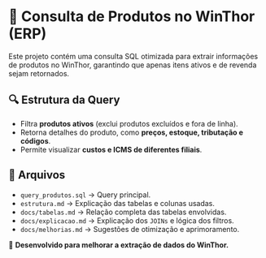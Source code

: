 # 📌 Consulta de Produtos no WinThor (ERP)

Este projeto contém uma consulta SQL otimizada para extrair informações de produtos no WinThor, garantindo que apenas itens ativos e de revenda sejam retornados.

## 🔍 Estrutura da Query
- Filtra **produtos ativos** (exclui produtos excluídos e fora de linha).
- Retorna detalhes do produto, como **preços, estoque, tributação e códigos**.
- Permite visualizar **custos e ICMS de diferentes filiais**.

## 📂 Arquivos
- `query_produtos.sql` → Query principal.
- `estrutura.md` → Explicação das tabelas e colunas usadas.
- `docs/tabelas.md` → Relação completa das tabelas envolvidas.
- `docs/explicacao.md` → Explicação dos `JOINs` e lógica dos filtros.
- `docs/melhorias.md` → Sugestões de otimização e aprimoramento.

🚀 **Desenvolvido para melhorar a extração de dados do WinThor.**
